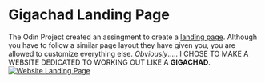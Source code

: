 # Gigachad Landing Page

The Odin Project created an assingment to create a [landing page](https://www.theodinproject.com/lessons/foundations-landing-page). 
Although you have to follow a similar page layout they have given you, you are allowed to customize everything else. 
_Obviously_..... I CHOSE TO MAKE A WEBSITE DEDICATED TO WORKING OUT LIKE A **GIGACHAD**.
<br />
[![Website Landing Page](./images/example.png)](spatulaa.github.com/gigachad_landing_page)
